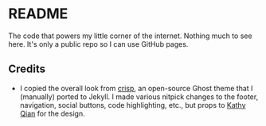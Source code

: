 # README

The code that powers my little corner of the internet. Nothing much to see here.
It's only a public repo so I can use GitHub pages.

## Credits

- I copied the overall look from [crisp](https://github.com/kathyqian/crisp),
an open-source Ghost theme that I (manually) ported to Jekyll. I made various
nitpick changes to the footer, navigation, social buttons, code highlighting, etc.,
but props to [Kathy Qian](https://github.com/kathyqian) for the design.
